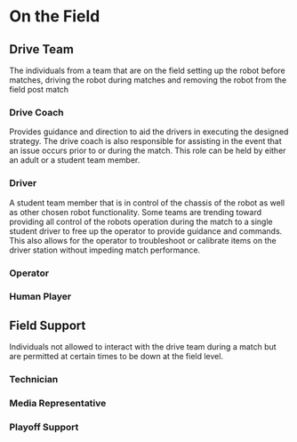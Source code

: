 # On the Field

## Drive Team
The individuals from a team that are on the field setting up the robot before matches, driving the robot during matches and removing the robot from the field post match

### Drive Coach
Provides guidance and direction to aid the drivers in executing the designed strategy. The drive coach is also responsible for assisting in the event that an issue occurs prior to or during the match. This role can be held by either an adult or a student team member.

### Driver
A student team member that is in control of the chassis of the robot as well as other chosen robot functionality. Some teams are trending toward providing all control of the robots operation during the match to a single student driver to free up the operator to provide guidance and commands. This also allows for the operator to troubleshoot or calibrate items on the driver station without impeding match performance.

### Operator

### Human Player

## Field Support
Individuals not allowed to interact with the drive team during a match but are permitted at certain times to be down at the field level.

### Technician

### Media Representative

### Playoff Support